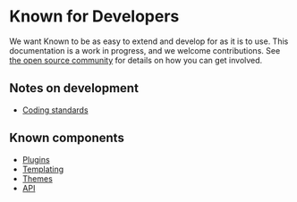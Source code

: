# Known for Developers

We want Known to be as easy to extend and develop for as it is to use. This documentation is a work in progress, and
we welcome contributions. See [the open source community](../community/index.md) for details on how you can get involved.

## Notes on development

* [Coding standards](standards.md)

## Known components

* [Plugins](plugins/index.md)
* [Templating](templating/index.md)
* [Themes](themes/index.md)
* [API](api/index.md)